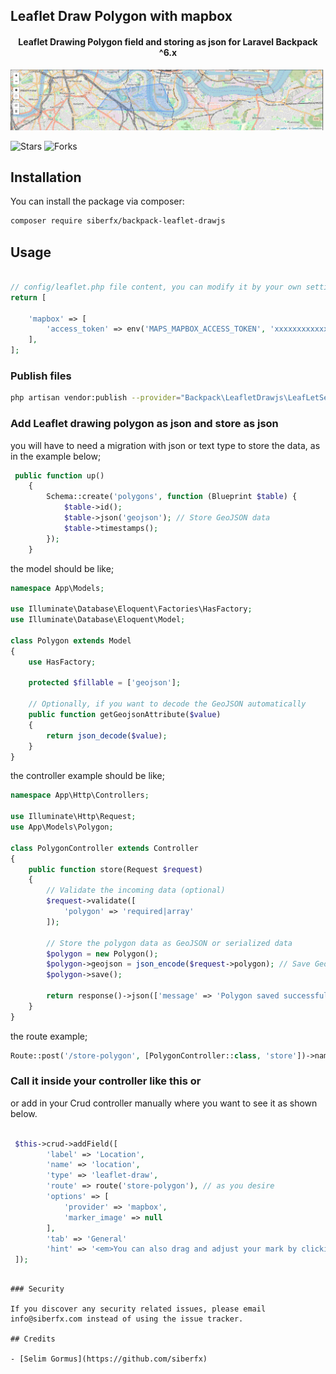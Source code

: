 ## Leaflet Draw Polygon with mapbox

#### <p align="center">Leaflet Drawing Polygon field and storing as json for Laravel Backpack ^6.x</p>

<p align="center">
 <img src="https://raw.githubusercontent.com/siberfx/backpack-leaflet-drawjs/refs/heads/main/img/preview.png">
</p>

<img alt="Stars" src="https://img.shields.io/github/stars/siberfx/backpack-leaflet-drawjs?style=plastic&labelColor=343b41"/> 
<img alt="Forks" src="https://img.shields.io/github/forks/siberfx/backpack-leaflet-drawjs?style=plastic&labelColor=343b41"/>

## Installation

You can install the package via composer:

```bash
composer require siberfx/backpack-leaflet-drawjs
```

## Usage
``` php

// config/leaflet.php file content, you can modify it by your own settings.
return [

    'mapbox' => [
        'access_token' => env('MAPS_MAPBOX_ACCESS_TOKEN', 'xxxxxxxxxxxxxxxxxxxxx'),
    ],
];

```

### Publish files

``` bash
php artisan vendor:publish --provider="Backpack\LeafletDrawjs\LeafLetServiceProvider" --tag="all" 
```


### Add Leaflet drawing polygon as json and store as json

you will have to need a migration with json or text type to store the data, as in the example below;
```php
 public function up()
    {
        Schema::create('polygons', function (Blueprint $table) {
            $table->id();
            $table->json('geojson'); // Store GeoJSON data
            $table->timestamps();
        });
    }

```

the model should be like;


```php
namespace App\Models;

use Illuminate\Database\Eloquent\Factories\HasFactory;
use Illuminate\Database\Eloquent\Model;

class Polygon extends Model
{
    use HasFactory;

    protected $fillable = ['geojson'];

    // Optionally, if you want to decode the GeoJSON automatically
    public function getGeojsonAttribute($value)
    {
        return json_decode($value);
    }
}

```

the controller example should be like;

```php
namespace App\Http\Controllers;

use Illuminate\Http\Request;
use App\Models\Polygon;

class PolygonController extends Controller
{
    public function store(Request $request)
    {
        // Validate the incoming data (optional)
        $request->validate([
            'polygon' => 'required|array'
        ]);

        // Store the polygon data as GeoJSON or serialized data
        $polygon = new Polygon();
        $polygon->geojson = json_encode($request->polygon); // Save GeoJSON
        $polygon->save();

        return response()->json(['message' => 'Polygon saved successfully']);
    }
}
```
the route example;

```php
Route::post('/store-polygon', [PolygonController::class, 'store'])->name('store-polygon');
```


### Call it inside your controller like this or

or add in your Crud controller manually where you want to see it as shown below.

```php

 $this->crud->addField([
        'label' => 'Location',
        'name' => 'location',
        'type' => 'leaflet-draw',
        'route' => route('store-polygon'), // as you desire
        'options' => [
            'provider' => 'mapbox',
            'marker_image' => null
        ],
        'tab' => 'General'
        'hint' => '<em>You can also drag and adjust your mark by clicking</em>'
 ]);

```

```

### Security

If you discover any security related issues, please email info@siberfx.com instead of using the issue tracker.

## Credits

- [Selim Gormus](https://github.com/siberfx)

